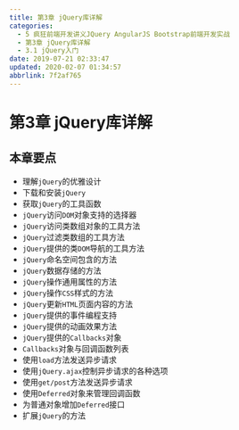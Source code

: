 ```yaml
---
title: 第3章 jQuery库详解
categories: 
  - 5 疯狂前端开发讲义JQuery AngularJS Bootstrap前端开发实战
  - 第3章 jQuery库详解
  - 3.1 jQuery入门
date: 2019-07-21 02:33:47
updated: 2020-02-07 01:34:57
abbrlink: 7f2af765
---
```

# 第3章 jQuery库详解 #
## 本章要点 ##
- 理解`jQuery`的优雅设计
- 下载和安装`jQuery`
- 获取`jQuery`的工具函数
- `jQuery`访问`DOM`对象支持的选择器
- `jQuery`访问类数组对象的工具方法
- `jQuery`过滤类数组的工具方法
- `jQuery`提供的类`DOM`导航的工具方法
- `jQuery`命名空间包含的方法
- `jQuery`数据存储的方法
- `jQuery`操作通用属性的方法
- `jQuery`操作`CSS`样式的方法
- `jQuery`更新`HTML`页面内容的方法
- `jQuery`提供的事件编程支持
- `jQuery`提供的动画效果方法
- `jQuery`提供的`Callbacks`对象
- `Callbacks`对象与回调函数列表
- 使用`load`方法发送异步请求
- 使用`jQuery.ajax`控制异步请求的各种选项
- 使用`get/post`方法发送异步请求
- 使用`Deferred`对象来管理回调函数
- 为普通对象增加`Deferred`接口
- 扩展`jQuery`的方法


